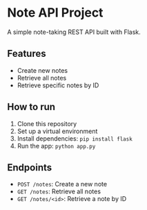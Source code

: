 # Note API Project

A simple note-taking REST API built with Flask.

## Features
- Create new notes
- Retrieve all notes
- Retrieve specific notes by ID

## How to run
1. Clone this repository
2. Set up a virtual environment
3. Install dependencies: `pip install flask`
4. Run the app: `python app.py`

## Endpoints
- `POST /notes`: Create a new note
- `GET /notes`: Retrieve all notes
- `GET /notes/<id>`: Retrieve a note by ID
